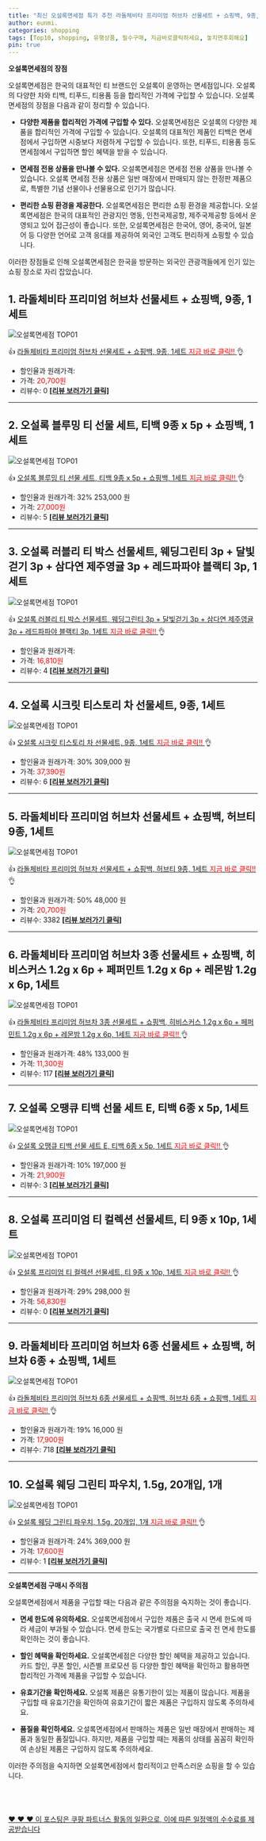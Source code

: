 ```yaml
---
title: "최신 오설록면세점 특가 추천 라돌체비타 프리미엄 허브차 선물세트 + 쇼핑백, 9종, 1세트 비교 장점"
author: eunmi.
categories: shopping
tags: [Top10, shopping, 유행상품, 필수구매, 지금바로클릭하세요, 놓치면후회해요]
pin: true
---
```

**오설록면세점의 장점**

오설록면세점은 한국의 대표적인 티 브랜드인 오설록이 운영하는 면세점입니다. 오설록의 다양한 차와 티백, 티푸드, 티용품 등을 합리적인 가격에 구입할 수 있습니다. 오설록면세점의 장점을 다음과 같이 정리할 수 있습니다.

* **다양한 제품을 합리적인 가격에 구입할 수 있다.**
오설록면세점은 오설록의 다양한 제품을 합리적인 가격에 구입할 수 있습니다. 오설록의 대표적인 제품인 티백은 면세점에서 구입하면 시중보다 저렴하게 구입할 수 있습니다. 또한, 티푸드, 티용품 등도 면세점에서 구입하면 할인 혜택을 받을 수 있습니다.

* **면세점 전용 상품을 만나볼 수 있다.**
오설록면세점은 면세점 전용 상품을 만나볼 수 있습니다. 오설록 면세점 전용 상품은 일반 매장에서 판매되지 않는 한정판 제품으로, 특별한 기념 선물이나 선물용으로 인기가 많습니다.

* **편리한 쇼핑 환경을 제공한다.**
오설록면세점은 편리한 쇼핑 환경을 제공합니다. 오설록면세점은 한국의 대표적인 관광지인 명동, 인천국제공항, 제주국제공항 등에서 운영되고 있어 접근성이 좋습니다. 또한, 오설록면세점은 한국어, 영어, 중국어, 일본어 등 다양한 언어로 고객 응대를 제공하여 외국인 고객도 편리하게 쇼핑할 수 있습니다.

이러한 장점들로 인해 오설록면세점은 한국을 방문하는 외국인 관광객들에게 인기 있는 쇼핑 장소로 자리 잡았습니다.

   

## 1. 라돌체비타 프리미엄 허브차 선물세트 + 쇼핑백, 9종, 1세트

![오설록면세점 TOP01](https://thumbnail6.coupangcdn.com/thumbnails/remote/230x230ex/image/vendor_inventory/9995/27c5647ed30536fc071de819c7b4714d99a1d961bc8b0ff7a6b5ee79a7af.jpg)


👍 [라돌체비타 프리미엄 허브차 선물세트 + 쇼핑백, 9종, 1세트 <font color=red> 지금 바로 클릭!! </font> ](https://link.coupang.com/re/AFFSDP?lptag=AF3617701&subid=GithubCoopas&pageKey=6326065560&traceid=V0-153&itemId=485080740&vendorItemId=4222394102) 👌 


- 할인율과 원래가격: 
- 가격: <span style='color:red'>20,700원</span>
- 리뷰수: 0  [**[리뷰 보러가기 클릭]**](https://link.coupang.com/re/AFFSDP?lptag=AF3617701&subid=GithubCoopas&pageKey=6326065560&traceid=V0-153&itemId=485080740&vendorItemId=4222394102)

---


   

## 2. 오설록 블루밍 티 선물 세트, 티백 9종 x 5p + 쇼핑백, 1세트

![오설록면세점 TOP01](https://thumbnail8.coupangcdn.com/thumbnails/remote/230x230ex/image/retail/images/4096812912201910-a122fc7b-62f3-4195-a056-4062d9da8525.jpg)


👍 [오설록 블루밍 티 선물 세트, 티백 9종 x 5p + 쇼핑백, 1세트 <font color=red> 지금 바로 클릭!! </font> ](https://link.coupang.com/re/AFFSDP?lptag=AF3617701&subid=GithubCoopas&pageKey=7457867177&traceid=V0-153&itemId=19432010149&vendorItemId=71390166391) 👌 


- 할인율과 원래가격: 32%  253,000   원
- 가격: <span style='color:red'>27,000원</span>
- 리뷰수: 5  [**[리뷰 보러가기 클릭]**](https://link.coupang.com/re/AFFSDP?lptag=AF3617701&subid=GithubCoopas&pageKey=7457867177&traceid=V0-153&itemId=19432010149&vendorItemId=71390166391)

---


   

## 3. 오설록 러블리 티 박스 선물세트, 웨딩그린티 3p + 달빛걷기 3p + 삼다연 제주영귤 3p + 레드파파야 블랙티 3p, 1세트

![오설록면세점 TOP01](https://thumbnail10.coupangcdn.com/thumbnails/remote/230x230ex/image/retail/images/3605665299915580-63ec76d2-6167-4045-afad-3b3d65c11ca8.png)


👍 [오설록 러블리 티 박스 선물세트, 웨딩그린티 3p + 달빛걷기 3p + 삼다연 제주영귤 3p + 레드파파야 블랙티 3p, 1세트 <font color=red> 지금 바로 클릭!! </font> ](https://link.coupang.com/re/AFFSDP?lptag=AF3617701&subid=GithubCoopas&pageKey=7009430939&traceid=V0-153&itemId=17219337297&vendorItemId=3012484390) 👌 


- 할인율과 원래가격: 
- 가격: <span style='color:red'>16,810원</span>
- 리뷰수: 4  [**[리뷰 보러가기 클릭]**](https://link.coupang.com/re/AFFSDP?lptag=AF3617701&subid=GithubCoopas&pageKey=7009430939&traceid=V0-153&itemId=17219337297&vendorItemId=3012484390)

---


   

## 4. 오설록 시크릿 티스토리 차 선물세트, 9종, 1세트

![오설록면세점 TOP01](https://thumbnail9.coupangcdn.com/thumbnails/remote/230x230ex/image/retail/images/1669954792049026-c8310e86-1ff8-45ea-b58f-aaebee6c83ee.jpg)


👍 [오설록 시크릿 티스토리 차 선물세트, 9종, 1세트 <font color=red> 지금 바로 클릭!! </font> ](https://link.coupang.com/re/AFFSDP?lptag=AF3617701&subid=GithubCoopas&pageKey=6354841959&traceid=V0-153&itemId=245461757&vendorItemId=3603536789) 👌 


- 할인율과 원래가격: 30%  309,000   원
- 가격: <span style='color:red'>37,390원</span>
- 리뷰수: 6  [**[리뷰 보러가기 클릭]**](https://link.coupang.com/re/AFFSDP?lptag=AF3617701&subid=GithubCoopas&pageKey=6354841959&traceid=V0-153&itemId=245461757&vendorItemId=3603536789)

---


   

## 5. 라돌체비타 프리미엄 허브차 선물세트 + 쇼핑백, 허브티 9종, 1세트

![오설록면세점 TOP01](https://thumbnail8.coupangcdn.com/thumbnails/remote/230x230ex/image/retail/images/9539787422422667-a3ce42d4-615c-4de1-b4d7-e5223b38e975.jpg)


👍 [라돌체비타 프리미엄 허브차 선물세트 + 쇼핑백, 허브티 9종, 1세트 <font color=red> 지금 바로 클릭!! </font> ](https://link.coupang.com/re/AFFSDP?lptag=AF3617701&subid=GithubCoopas&pageKey=2304286665&traceid=V0-153&itemId=3971739612&vendorItemId=71956098289) 👌 


- 할인율과 원래가격: 50%  48,000   원
- 가격: <span style='color:red'>20,700원</span>
- 리뷰수: 3382  [**[리뷰 보러가기 클릭]**](https://link.coupang.com/re/AFFSDP?lptag=AF3617701&subid=GithubCoopas&pageKey=2304286665&traceid=V0-153&itemId=3971739612&vendorItemId=71956098289)

---


   

## 6. 라돌체비타 프리미엄 허브차 3종 선물세트 + 쇼핑백, 히비스커스 1.2g x 6p + 페퍼민트 1.2g x 6p + 레몬밤 1.2g x 6p, 1세트

![오설록면세점 TOP01](https://thumbnail9.coupangcdn.com/thumbnails/remote/230x230ex/image/retail/images/1226514913174039-574ab2af-24f4-4520-8bb7-9501e10e4518.jpg)


👍 [라돌체비타 프리미엄 허브차 3종 선물세트 + 쇼핑백, 히비스커스 1.2g x 6p + 페퍼민트 1.2g x 6p + 레몬밤 1.2g x 6p, 1세트 <font color=red> 지금 바로 클릭!! </font> ](https://link.coupang.com/re/AFFSDP?lptag=AF3617701&subid=GithubCoopas&pageKey=5238674000&traceid=V0-153&itemId=7393454349&vendorItemId=74684497046) 👌 


- 할인율과 원래가격: 48%  133,000   원
- 가격: <span style='color:red'>11,300원</span>
- 리뷰수: 117  [**[리뷰 보러가기 클릭]**](https://link.coupang.com/re/AFFSDP?lptag=AF3617701&subid=GithubCoopas&pageKey=5238674000&traceid=V0-153&itemId=7393454349&vendorItemId=74684497046)

---


   

## 7. 오설록 오땡큐 티백 선물 세트 E, 티백 6종 x 5p, 1세트

![오설록면세점 TOP01](https://thumbnail10.coupangcdn.com/thumbnails/remote/230x230ex/image/retail/images/1669638282644537-7b08db7f-ed24-4f39-ae6a-fc74dd31b16c.jpg)


👍 [오설록 오땡큐 티백 선물 세트 E, 티백 6종 x 5p, 1세트 <font color=red> 지금 바로 클릭!! </font> ](https://link.coupang.com/re/AFFSDP?lptag=AF3617701&subid=GithubCoopas&pageKey=7263238903&traceid=V0-153&itemId=18505498495&vendorItemId=70812327504) 👌 


- 할인율과 원래가격: 10%  197,000   원
- 가격: <span style='color:red'>21,900원</span>
- 리뷰수: 3  [**[리뷰 보러가기 클릭]**](https://link.coupang.com/re/AFFSDP?lptag=AF3617701&subid=GithubCoopas&pageKey=7263238903&traceid=V0-153&itemId=18505498495&vendorItemId=70812327504)

---


   

## 8. 오설록 프리미엄 티 컬렉션 선물세트, 티 9종 x 10p, 1세트

![오설록면세점 TOP01](https://thumbnail9.coupangcdn.com/thumbnails/remote/230x230ex/image/retail/images/1919426640719360-84d7e180-5289-40b4-b34d-7c3d4da1e19b.jpg)


👍 [오설록 프리미엄 티 컬렉션 선물세트, 티 9종 x 10p, 1세트 <font color=red> 지금 바로 클릭!! </font> ](https://link.coupang.com/re/AFFSDP?lptag=AF3617701&subid=GithubCoopas&pageKey=1262536695&traceid=V0-153&itemId=2263809784&vendorItemId=70261062606) 👌 


- 할인율과 원래가격: 29%  298,000   원
- 가격: <span style='color:red'>56,830원</span>
- 리뷰수: 0  [**[리뷰 보러가기 클릭]**](https://link.coupang.com/re/AFFSDP?lptag=AF3617701&subid=GithubCoopas&pageKey=1262536695&traceid=V0-153&itemId=2263809784&vendorItemId=70261062606)

---


   

## 9. 라돌체비타 프리미엄 허브차 6종 선물세트 + 쇼핑백, 허브차 6종 + 쇼핑백, 1세트

![오설록면세점 TOP01](https://thumbnail9.coupangcdn.com/thumbnails/remote/230x230ex/image/retail/images/1660831288785640-5b53e00c-08a3-4969-8411-f0ece7e03b99.jpg)


👍 [라돌체비타 프리미엄 허브차 6종 선물세트 + 쇼핑백, 허브차 6종 + 쇼핑백, 1세트 <font color=red> 지금 바로 클릭!! </font> ](https://link.coupang.com/re/AFFSDP?lptag=AF3617701&subid=GithubCoopas&pageKey=2304282182&traceid=V0-153&itemId=3971733415&vendorItemId=71956092237) 👌 


- 할인율과 원래가격: 19%  16,000   원
- 가격: <span style='color:red'>17,900원</span>
- 리뷰수: 718  [**[리뷰 보러가기 클릭]**](https://link.coupang.com/re/AFFSDP?lptag=AF3617701&subid=GithubCoopas&pageKey=2304282182&traceid=V0-153&itemId=3971733415&vendorItemId=71956092237)

---


   

## 10. 오설록 웨딩 그린티 파우치, 1.5g, 20개입, 1개

![오설록면세점 TOP01](https://thumbnail6.coupangcdn.com/thumbnails/remote/230x230ex/image/retail/images/2607994728929199-b7f6bbbd-82a6-45f6-a177-86ae7a37bd09.jpg)


👍 [오설록 웨딩 그린티 파우치, 1.5g, 20개입, 1개 <font color=red> 지금 바로 클릭!! </font> ](https://link.coupang.com/re/AFFSDP?lptag=AF3617701&subid=GithubCoopas&pageKey=7435083698&traceid=V0-153&itemId=14381643559&vendorItemId=5608991495) 👌 


- 할인율과 원래가격: 24%  369,000   원
- 가격: <span style='color:red'>17,600원</span>
- 리뷰수: 1  [**[리뷰 보러가기 클릭]**](https://link.coupang.com/re/AFFSDP?lptag=AF3617701&subid=GithubCoopas&pageKey=7435083698&traceid=V0-153&itemId=14381643559&vendorItemId=5608991495)

---
**오설록면세점 구매시 주의점**

오설록면세점에서 제품을 구입할 때는 다음과 같은 주의점을 숙지하는 것이 좋습니다.

* **면세 한도에 유의하세요.**
오설록면세점에서 구입한 제품은 출국 시 면세 한도에 따라 세금이 부과될 수 있습니다. 면세 한도는 국가별로 다르므로 출국 전 면세 한도를 확인하는 것이 좋습니다.

* **할인 혜택을 확인하세요.**
오설록면세점은 다양한 할인 혜택을 제공하고 있습니다. 카드 할인, 쿠폰 할인, 시즌별 프로모션 등 다양한 할인 혜택을 확인하고 활용하면 합리적인 가격에 제품을 구입할 수 있습니다.

* **유효기간을 확인하세요.**
오설록 제품은 유통기한이 있는 제품이 많습니다. 제품을 구입할 때 유효기간을 확인하여 유효기간이 짧은 제품은 구입하지 않도록 주의하세요.

* **품질을 확인하세요.**
오설록면세점에서 판매하는 제품은 일반 매장에서 판매하는 제품과 동일한 품질입니다. 하지만, 제품을 구입할 때는 제품의 상태를 꼼꼼히 확인하여 손상된 제품은 구입하지 않도록 주의하세요.

이러한 주의점을 숙지하면 오설록면세점에서 합리적이고 만족스러운 쇼핑을 할 수 있습니다.<br><br><br><br><br> [ ❤ ❤ ❤ 이 포스팅은 쿠팡 파트너스 활동의 일환으로, 이에 따른 일정액의 수수료를 제공받습니다](https://link.coupang.com/a/bcEFyh)